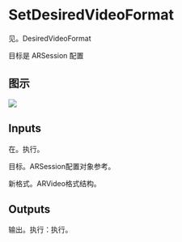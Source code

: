 # SetDesiredVideoFormat

见。DesiredVideoFormat

目标是 ARSession 配置

## 图示

![]($-20221218-17585061.png)

## Inputs

在。执行。

目标。ARSession配置对象参考。

新格式。ARVideo格式结构。 

## Outputs

输出。执行：执行。
